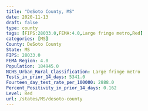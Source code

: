 ```yaml
---
title: "DeSoto County, MS"
date: 2020-11-13
draft: false
type: county
tags: [FIPS:28033.0,FEMA:4.0,Large fringe metro,Red]
categories: [MS]
County: DeSoto County
State: MS
FIPS: 28033.0
FEMA_Region: 4.0
Population: 184945.0
NCHS_Urban_Rural_Classification: Large fringe metro
Tests_in_prior_14_days: 5341.0
Fourteen_day_test_rate_per_100000: 2888.0
Percent_Positivity_in_prior_14_days: 0.162
Level: Red
url: /states/MS/desoto-county
---
```



